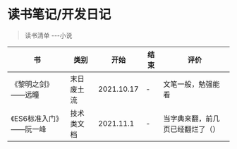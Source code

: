 # 读书笔记/开发日记

> 读书清单		---小说

| 书                         | 类别       | 开始       | 结束 | 评价                             |
| -------------------------- | ---------- | ---------- | ---- | -------------------------------- |
| 《黎明之剑》       ——远瞳  | 末日废土流 | 2021.10.17 | -    | 文笔一般，勉强能看               |
| 《ES6标准入门》   ——阮一峰 | 技术类文档 | 2021.11.1  | -    | 当字典来翻，前几页已经翻烂了（） |

<!--*看网络小说是小时候培养出来的“恶习”，明知道这些小说没啥营养，但就是忍不了要去看*-->



